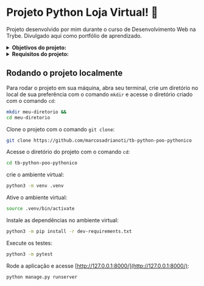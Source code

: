 # Projeto Python Loja Virtual! :department_store:
Projeto desenvolvido por mim durante o curso de Desenvolvimento Web na Trybe. Divulgado aqui como portfólio de aprendizado.

<details>
<summary><strong>Objetivos do projeto:</strong></summary>
 
  * Criar um programa que simula uma loja virtual elaborando códigos que façam o uso de tipagem estática em Python.
  * Verificar se sou capaz de:
    * Elaborar códigos que façam o uso de tipagem estática em Python.
    * Elaborar códigos utilizando a linguagem Python que utilizam Classes, Construtores, Instâncias, Atributos e Métodos.
    * Examinar um projeto em Python que utiliza o paradigma de Programação Orientada a Objetos.
    * Escrever código Python que passa em testes de integração.
</details>
<details>
<summary><strong> Requisitos do projeto:</strong></summary>

  * Desenvolver a classe Produto.
  * Desenvolver a classe Estoque.
  * Testar o construtor/inicializador da classe Livro.
  * Testar a descrição do Livro.

</details>
  
## Rodando o projeto localmente

Para rodar o projeto em sua máquina, abra seu terminal, crie um diretório no local de sua preferência com o comando `mkdir` e acesse o diretório criado com o comando `cd`:

```bash
mkdir meu-diretorio &&
cd meu-diretorio
```

Clone o projeto com o comando `git clone`:

```bash
git clone https://github.com/marcosadrianoti/tb-python-poo-pythonico
```

Acesse o diretório do projeto com o comando `cd`:

```bash
cd tb-python-poo-pythonico
```

crie o ambiente virtual:
```bash
python3 -m venv .venv
```

Ative o ambiente virtual:
```bash
source .venv/bin/activate
```

Instale as dependências no ambiente virtual:
```bash
python3 -m pip install -r dev-requirements.txt
```

Execute os testes:
```bash
python3 -m pytest
```

Rode a aplicação e acesse [http://127.0.0.1:8000/](http://127.0.0.1:8000/):
```bash
python manage.py runserver
```
